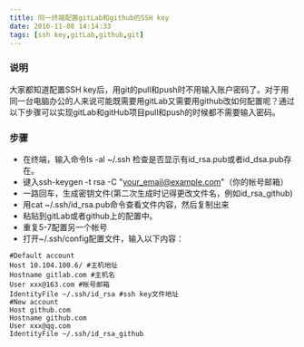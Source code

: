 ```yaml
---
title: 同一终端配置gitLab和github的SSH key
date: 2016-11-08 14:14:33
tags: [ssh key,gitLab,github,git]
---
```

### 说明
大家都知道配置SSH key后，用git的pull和push时不用输入账户密码了。对于用同一台电脑办公的人来说可能既需要用gitLab又需要用github改如何配置呢？通过以下步骤可以实现gitLab和gitHub项目pull和push的时候都不需要输入密码。
### 步骤
- 在终端，输入命令ls -al ~/.ssh 检查是否显示有id_rsa.pub或者id_dsa.pub存在。
- 键入ssh-keygen -t rsa -C "your_email@example.com"（你的帐号邮箱）
- 一路回车，生成密钥文件(第二次生成时记得更改文件名，例如id_rsa_github)
- 用cat ~/.ssh/id_rsa.pub命令查看文件内容，然后复制出来
- 粘贴到gitLab或者github上的配置中。
- 重复5-7配置另一个帐号
- 打开~/.ssh/config配置文件，输入以下内容：
~~~
#Default account
Host 10.104.100.6/ #主机地址
Hostname gitlab.com #主机名
User xxx@163.com #帐号邮箱
IdentityFile ~/.ssh/id_rsa #ssh key文件地址
#New account
Host github.com
Hostname github.com
User xxx@qq.com
IdentityFile ~/.ssh/id_rsa_github
~~~

